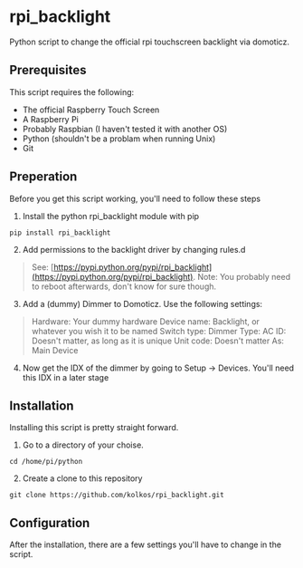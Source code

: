 # rpi_backlight
Python script to change the official rpi touchscreen backlight via domoticz.

## Prerequisites
This script requires the following:
* The official Raspberry Touch Screen
* A Raspberry Pi
* Probably Raspbian (I haven't tested it with another OS)
* Python (shouldn't be a problam when running Unix)
* Git

## Preperation
Before you get this script working, you'll need to follow these steps
1. Install the python rpi_backlight module with pip
```
pip install rpi_backlight
```
2. Add permissions to the backlight driver by changing rules.d

>See: [https://pypi.python.org/pypi/rpi_backlight](https://pypi.python.org/pypi/rpi_backlight).
>Note: You probably need to reboot afterwards, don't know for sure though.

3. Add a (dummy) Dimmer to Domoticz. Use the following settings:
>Hardware:     Your dummy hardware
>Device name:  Backlight, or whatever you wish it to be named
>Switch type:  Dimmer
>Type:         AC
>ID:           Doesn't matter, as long as it is unique
>Unit code:    Doesn't matter
>As:           Main Device
4. Now get the IDX of the dimmer by going to Setup -> Devices. You'll need this IDX in a later stage

## Installation
Installing this script is pretty straight forward.
1. Go to a directory of your choise. 
```
cd /home/pi/python
```
2. Create a clone to this repository
```
git clone https://github.com/kolkos/rpi_backlight.git
``` 

## Configuration
After the installation, there are a few settings you'll have to change in the script.
